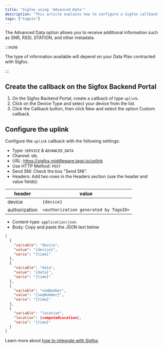 ```yaml
---
title: "Sigfox using 'Advanced Data'"
description: "This article explains how to configure a Sigfox callback using the Advanced Data option so TagoIO receives additional uplink information (e.g., SNR, RSSI, STATION). It provides the exact callback settings, headers, and request format required."
tags: ["tagoio"]
---
```


The Advanced Data option allows you to receive additional information such as SNR, RSSI, STATION, and other metadata.  

:::note

The type of information available will depend on your Data Plan contracted with Sigfox.

:::

## Create the callback on the Sigfox Backend Portal
1. On the Sigfox Backend Portal, create a callback of type `uplink`.
2. Click on the Device Type and select your device from the list.
3. Click the Callback button, then click New and select the option Custom callback.

## Configure the uplink
Configure the `uplink` callback with the following settings:

- Type: `SERVICE` & `ADVANCED_DATA`
- Channel: `URL`
- URL: https://sigfox.middleware.tago.io/uplink
- Use HTTP Method: `POST`
- Send SNI: Check the box "Send SNI".
- Headers: Add two rows in the Headers section (use the header and value fields):

| header        | value                                |
|---------------|--------------------------------------|
| device        | `{device}`                           |
| authorization | `<authorization generated by TagoIO>` |

- Content-type: `application/json`
- Body: Copy and paste the JSON text below

```json
[
  {
    "variable": "device",
    "value": "{device}",
    "serie": "{time}"
  },
  {
    "variable": "data",
    "value": "{data}",
    "serie": "{time}"
  },
  {
    "variable": "seqNumber",
    "value": "{seqNumber}",
    "serie": "{time}"
  },
  {
    "variable": "location",
    "location": {computedLocation},
    "serie": "{time}"
  }
]
```

<!-- Image placeholder removed for build -->

Learn more about [how to integrate with Sigfox](/docs/tagoio/integrations/networks/sigfox/.md).